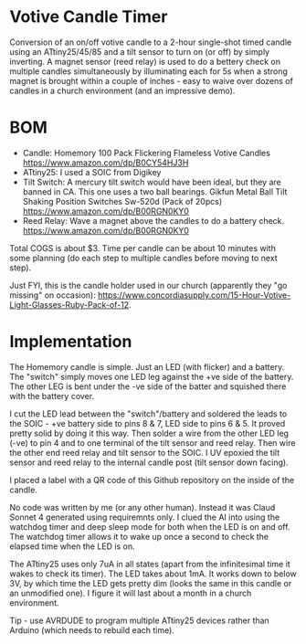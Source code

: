 # Votive Candle Timer
Conversion of an on/off votive candle to a 2-hour single-shot timed candle using an ATtiny25/45/85 and a tilt sensor to turn on (or off) by simply inverting.
A magnet sensor (reed relay) is used to do a bettery check on multiple candles simultaneously by illuminating each for 5s when a strong magnet is brought within a couple of inches - easy to waive over dozens of candles in a church environment (and an impressive demo).

# BOM
+ Candle: Homemory 100 Pack Flickering Flameless Votive Candles https://www.amazon.com/dp/B0CY54HJ3H
+ ATtiny25: I used a SOIC from Digikey
+ Tilt Switch: A mercury tilt switch would have been ideal, but they are banned in CA. This one uses a two ball bearings. Gikfun Metal Ball Tilt Shaking Position Switches Sw-520d (Pack of 20pcs) https://www.amazon.com/dp/B00RGN0KY0
+ Reed Relay: Wave a magnet above the candles to do a battery check. https://www.amazon.com/dp/B00RGN0KY0

Total COGS is about $3. Time per candle can be about 10 minutes with some planning (do each step to multiple candles before moving to next step).

Just FYI, this is the candle holder used in our church (apparently they "go missing" on occasion): https://www.concordiasupply.com/15-Hour-Votive-Light-Glasses-Ruby-Pack-of-12.

# Implementation
The Homemory candle is simple. Just an LED (with flicker) and a battery. The "switch" simply moves one LED leg against the +ve side of the battery. The other LEG is bent under the -ve side of the batter and squished there with the battery cover.

I cut the LED lead between the "switch"/battery and soldered the leads to the SOIC - +ve battery side to pins 8 & 7, LED side to pins 6 & 5. It proved pretty solid by doing it this way. Then solder a wire from the other LED leg (-ve) to pin 4 and to one terminal of the tilt sensor and reed relay. Then wire the other end reed relay and tilt sensor to the SOIC.
I UV epoxied the tilt sensor and reed relay to the internal candle post (tilt sensor down facing).

I placed a label with a QR code of this Github repository on the inside of the candle.

No code was written by me (or any other human). Instead it was Claud Sonnet 4 generated using requiremnts only. I clued the AI into using the watchdog timer and deep sleep mode for both when the LED is on and off. The watchdog timer allows it to wake up once a second to check the elapsed time when the LED is on.

The ATtiny25 uses only 7uA in all states (apart from the infinitesimal time it wakes to check its timer). The LED takes about 1mA. It works down to below 3V, by which time the LED gets pretty dim (looks the same in this candle or an unmodified one). I figure it will last about a month in a church environment.

Tip - use AVRDUDE to program multiple ATtiny25 devices rather than Arduino (which needs to rebuild each time).
